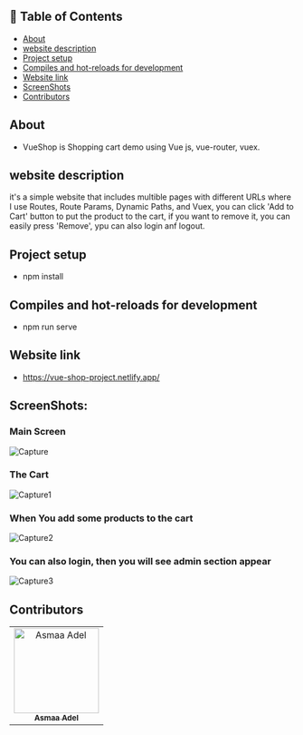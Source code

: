 ## 📝 Table of Contents

- [About](#about)
- [website description](#website-description)
- [Project setup](#Project-setup)
- [Compiles and hot-reloads for development](#Compiles-and-hot-reloads-for-development)
- [Website link](#link)
- [ScreenShots](#screen-shots)
- [Contributors](#Contributors)

## About <a name = "about"></a>
- VueShop is Shopping cart demo using Vue js, vue-router, vuex.

## website description <a name = "website-description"></a>

it's a simple website that includes multible pages with different URLs where I use Routes, Route Params, Dynamic Paths, and Vuex, you can click 'Add to Cart' button to put the product to the cart, if you want to remove it, you can easily press 'Remove',
ypu can also login anf logout.

## Project setup <a name = "Project-setup"></a>
- npm install

## Compiles and hot-reloads for development <a name = "Compiles-and-hot-reloads-for-development"></a>
- npm run serve

## Website link <a name = "link"></a>

- https://vue-shop-project.netlify.app/

 ## ScreenShots: <a name = "screen-shots"></a>
<h3 align='left'>Main Screen</h3>

![Capture](https://user-images.githubusercontent.com/88618793/185799695-bae9b4e8-a565-4c2b-8b3b-cd5bad192bb3.PNG)

 <h3 align='left'>The Cart</h3>

![Capture1](https://user-images.githubusercontent.com/88618793/185799703-9455d74c-73cd-4ff8-bf18-caddc5c75a47.PNG)

<h3 align='left'>When You add some products to the cart</h3>

![Capture2](https://user-images.githubusercontent.com/88618793/185799708-0e25eb86-53b5-46d5-8995-7e1686cb65f4.PNG)

<h3 align='left'>You can also login, then you will see admin section appear</h3>

![Capture3](https://user-images.githubusercontent.com/88618793/185799714-cbb2fe0c-8cd8-4b07-ae59-0f2af215eb72.PNG)


## Contributors <a name = "Contributors"></a>

<table>
  <tr>
    <td align="center">
    <a href="https://github.com/asmaaadel0" target="_black">
    <img src="https://avatars.githubusercontent.com/u/88618793?s=400&u=886a14dc5ef5c205a8e51942efe9665ed8fd4717&v=4" width="150px;" alt="Asmaa Adel"/>
    <br />
    <sub><b>Asmaa Adel</b></sub></a>
    
  </tr>
 </table>


